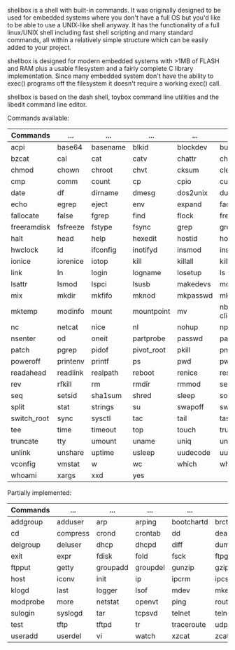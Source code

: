 shellbox is a shell with built-in commands. It was originally designed to be used for embedded systems where you don't have a full OS but you'd like to be able to use a UNIX-like shell anyway. It has the functionality of a full linux/UNIX shell including fast shell scripting and many standard commands, all within a relatively simple structure which can be easily added to your project.

shellbox is designed for modern embedded systems with >1MB of FLASH and RAM plus a usable filesystem and a fairly complete C library implementation. Since many embedded system don't have the ability to exec() programs off the filesystem it doesn't require a working exec() call.

shellbox is based on the dash shell, toybox command line utilities and the libedit command line editor.

Commands available:

| Commands | ... | ... | ... | ... | ... |
| -------- | --- | --- | --- | --- | --- |
| acpi | base64 | basename | blkid | blockdev | bunzip2 | 
| bzcat | cal | cat | catv | chattr | chgrp | 
| chmod | chown | chroot | chvt | cksum | clear | 
| cmp | comm | count | cp | cpio | cut | 
| date | df | dirname | dmesg | dos2unix | du | 
| echo | egrep | eject | env | expand | factor | 
| fallocate | false | fgrep | find | flock | free | 
| freeramdisk | fsfreeze | fstype | fsync | grep | groups | 
| halt | head | help | hexedit | hostid | hostname | 
| hwclock | id | ifconfig | inotifyd | insmod | install | 
| ionice | iorenice | iotop | kill | killall | killall5 | 
| link | ln | login | logname | losetup | ls | 
| lsattr | lsmod | lspci | lsusb | makedevs | md5sum | 
| mix | mkdir | mkfifo | mknod | mkpasswd | mkswap | 
| mktemp | modinfo | mount | mountpoint | mv | nbd-client | 
| nc | netcat | nice | nl | nohup | nproc | 
| nsenter | od | oneit | partprobe | passwd | paste | 
| patch | pgrep | pidof | pivot_root | pkill | pmap | 
| poweroff | printenv | printf | ps | pwd | pwdx | 
| readahead | readlink | realpath | reboot | renice | reset |
| rev | rfkill | rm | rmdir | rmmod | sed | 
| seq | setsid | sha1sum | shred | sleep | sort | 
| split | stat | strings | su | swapoff | swapon | 
| switch_root | sync | sysctl | tac | tail | taskset | 
| tee | time | timeout | top | touch | true | 
| truncate | tty | umount | uname | uniq | unix2dos | 
| unlink | unshare | uptime | usleep | uudecode | uuencode | 
| vconfig | vmstat | w | wc | which | who | 
| whoami | xargs | xxd | yes| | |

Partially implemented:

| Commands | ... | ... | ... | ... | ... |
| -------- | --- | --- | --- | --- | --- |
| addgroup | adduser | arp | arping | bootchartd | brctl | 
| cd | compress | crond | crontab | dd | deallocvt | 
| delgroup | deluser | dhcp | dhcpd | diff | dumpleases | 
| exit | expr | fdisk | fold | fsck | ftpget | 
| ftpput | getty | groupadd | groupdel | gunzip | gzip | 
| host | iconv | init | ip | ipcrm | ipcs | 
| klogd | last | logger | lsof | mdev | mke2fs | 
| modprobe | more | netstat | openvt | ping | route | 
| sulogin | syslogd | tar | tcpsvd | telnet | telnetd |
| test | tftp | tftpd | tr | traceroute | udpsvd | 
| useradd | userdel | vi | watch | xzcat | zcat | 

    
